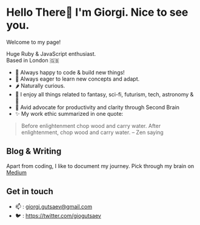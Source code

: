 # Hello There👋 I'm Giorgi. Nice to see you. 
Welcome to my page! 

Huge Ruby & JavaScript enthusiast.\
Based in London 🇬🇧

- 🤖 Always happy to code & build new things! 
- 🌱 Always eager to learn new concepts and adapt.
- 🌶 Naturally curious. 
- 👀 I enjoy all things related to fantasy, sci-fi, futurism, tech, astronomy & 🧀
- 🧠 Avid advocate for productivity and clarity through Second Brain
- ✨ My work ethic summarized in one quote: 
> Before enlightenment chop wood and carry water. After enlightenment, chop wood and carry water. – Zen saying

## Blog & Writing
Apart from coding, I like to document my journey. Pick through my brain on [Medium](https://medium.com/@giorgi.gutsaev)

## Get in touch
* 📫 : giorgi.gutsaev@gmail.com 
* 🐦 : https://twitter.com/giogutsaev
     
<!---
giorgigutsaevi/giorgigutsaevi is a ✨ special ✨ repository because its `README.md` (this file) appears on your GitHub profile.
You can click the Preview link to take a look at your changes.
--->
